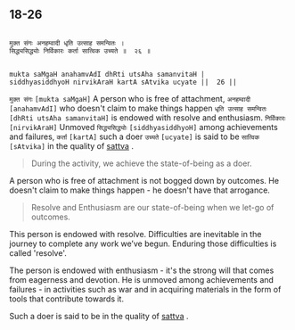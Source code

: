 ## 18-26


```shloka-sa

मुक्त संगः अनहम्वादी धृति उत्साह समन्वितः ।
सिद्ध्यसिद्ध्योः निर्विकारः कर्ता सात्विक उच्यते ॥  २६ ॥

```
```shloka-sa-hk

mukta saMgaH anahamvAdI dhRti utsAha samanvitaH |
siddhyasiddhyoH nirvikAraH kartA sAtvika ucyate ||  26 ||

```
`मुक्त संगः` `[mukta saMgaH]` A person who is free of attachment, `अनहम्वादी` `[anahamvAdI]` who doesn't claim to make things happen `धृति उत्साह समन्वितः` `[dhRti utsAha samanvitaH]` is endowed with resolve and enthusiasm. `निर्विकारः` `[nirvikAraH]` Unmoved `सिद्ध्यसिद्ध्योः` `[siddhyasiddhyoH]` among achievements and failures, `कर्ता` `[kartA]` such a doer `उच्यते` `[ucyate]` is said to be `सात्विक` `[sAtvika]` in the quality of 
[sattva](sattva)
.


<a name='applnote_225'></a>
> During the activity, we achieve the state-of-being as a doer.



A person who is free of attachment is not bogged down by outcomes. He doesn't claim to make things happen - he doesn't have that arrogance.



<a name='applnote_226'></a>
> Resolve and Enthusiasm are our state-of-being when we let-go of outcomes.



This person is endowed with resolve. Difficulties are inevitable in the journey to complete any work we’ve begun. Enduring those difficulties is called 'resolve'. 

The person is endowed with enthusiasm - it's the strong will that comes from eagerness and devotion. He is unmoved among achievements and failures - in activities such as war and in acquiring materials in the form of tools that contribute towards it. 

Such a doer is said to be in the quality of 
[sattva](sattva)
.


